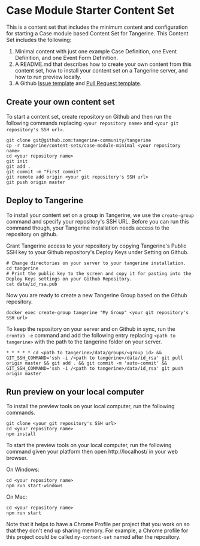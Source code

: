 # Case Module Starter Content Set

This is a content set that includes the minimum content and configuration for starting a Case module based Content Set for Tangerine. This Content Set includes the following:

1. Minimal content with just one example Case Definition, one Event Definition, and one Event Form Definition.
2. A README.md that describes how to create your own content from this content set, how to install your content set on a Tangerine server, and how to run preview locally.
3. A Github [Issue template](https://github.com/Tangerine-Community/Tangerine/blob/master/content-sets/case-module-starter/.github/ISSUE_TEMPLATE) and [Pull Request template](https://github.com/Tangerine-Community/Tangerine/blob/master/content-sets/case-module-starter/.github/PULL_REQUEST_TEMPLATE.md). 

## Create your own content set
To start a content set, create repository on Github and then run the following commands replacing `<your repository name>` and `<your git repository's SSH url>`.

```
git clone git@github.com:tangerine-community/tangerine
cp -r tangerine/content-sets/case-module-minimal <your repository name>
cd <your repository name>
git init
git add .
git commit -m "First commit"
git remote add origin <your git repository's SSH url>
git push origin master
```


## Deploy to Tangerine
To install your content set on a group in Tangerine, we use the `create-group` command and specify your repository's SSH URL. Before you can run this command though, your Tangerine installation needs access to the repository on github. 

Grant Tangerine access to your repository by copying Tangerine's Public SSH key to your Github repository's Deploy Keys under Setting on Github.
```
# Change directories on your server to your tangerine installation.
cd tangerine
# Print the public key to the screen and copy it for pasting into the Deploy Keys settings on your Github Repository.
cat data/id_rsa.pub
```

Now you are ready to create a new Tangerine Group based on the Github repository.
```
docker exec create-group tangerine "My Group" <your git repository's SSH url>
```

To keep the repository on your server and on Github in sync, run the `crontab -e` command and add the following entry replacing `<path to tangerine>` with the path to the tangerine folder on your server.

```
* * * * * cd <path to tangerine>/data/groups/<group id> && GIT_SSH_COMMAND='ssh -i /<path to tangerine>/data/id_rsa' git pull origin master && git add . && git commit -m 'auto-commit' && GIT_SSH_COMMAND='ssh -i /<path to tangerine>/data/id_rsa' git push origin master
```

## Run preview on your local computer
To install the preview tools on your local computer, run the following commands.

```
git clone <your git repository's SSH url>
cd <your repository name>
npm install
```
To start the preview tools on your local computer, run the following command given your platform then open http://localhost/ in your web browser. 

On Windows:
```
cd <your repository name>
npm run start-windows
```

On Mac:
```
cd <your repository name>
npm run start
```

Note that it helps to have a Chrome Profile per project that you work on so that they don't end up sharing memory. For example, a Chrome profile for this project could be called `my-content-set` named after the repository.
